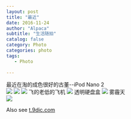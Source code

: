 ```yaml
---
layout: post
title: "最近"
date: 2016-11-24
author: "Alpaca"
subtitle: "生活随拍"
catalog: false
category: Photo
categories: photo
tags:
   - Photo
   
---
```


最近在淘的成色很好的古董--iPod Nano 2  
![](http://7xqmgj.com1.z0.glb.clouddn.com/2016-11-24-IMG_3736.JPG)
![](http://7xqmgj.com1.z0.glb.clouddn.com/2016-11-24-20161123-IMG_3732.jpg)
![](http://7xqmgj.com1.z0.glb.clouddn.com/2016-11-24-20161123-IMG_3731.jpg)
飞的老低的飞机
![](http://7xqmgj.com1.z0.glb.clouddn.com/2016-11-24-IMG_3726.JPG)
透明硬盘盒
![](http://7xqmgj.com1.z0.glb.clouddn.com/2016-11-24-IMG_3668.JPG)
雾霾天  
![](http://7xqmgj.com1.z0.glb.clouddn.com/2016-11-24-IMG_3681.JPG)

Also see [t.9dic.com](http://t.9dic.com)